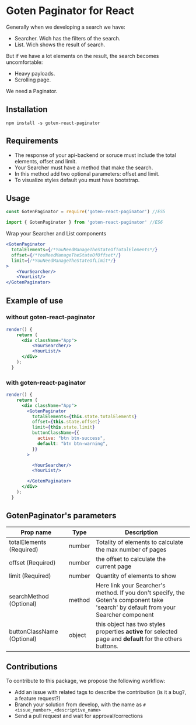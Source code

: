 # Goten Paginator for React

Generally when we developing a search we have:
- Searcher. Wich has the filters of the search.
- List. Wich shows the result of search.

But if we have a lot elements on the result, the search becomes uncomfortable:
- Heavy payloads.
- Scrolling page.

We need a Paginator.

## Installation

```npm install -s goten-react-paginator```

## Requirements

- The response of your api-backend or soruce must include the total elements, offset and limit.
- Your Searcher must have a method that make the search.
- In this method add two optional parameters: offset and limit.
- To visualize styles default you must have bootstrap.

## Usage

``` jsx
const GotenPaginator = require('goten-react-paginator') //ES5

import { GotenPaginator } from 'goten-react-paginator' //ES6
```

Wrap your Searcher and List components

``` jsx
<GotenPaginator
  totalElements={/*YouNeedManageTheStateOfTotalElements*/}
  offset={/*YouNeedManageTheStateOfOffset*/}
  limit={/*YouNeedManageTheStateOfLimit*/}
>
    <YourSearcher/>
    <YourList/>
</GotenPaginator>
```

## Example of use

### without goten-react-paginator

``` jsx
render() {
    return (
      <div className="App">
          <YourSearcher/>
          <YourList/>
      </div>
    );
  }
```

### with goten-react-paginator

``` jsx
render() {
    return (
      <div className="App">
        <GotenPaginator
          totalElements={this.state.totalElements}
          offset={this.state.offset}
          limit={this.state.limit}
          buttonClassName={{
            active: "btn btn-success",
            default: "btn btn-warning",
          }}
        >

          <YourSearcher/>
          <YourList/>

        </GotenPaginator>
      </div>
    );
  }
```

## GotenPaginator's parameters

|Prop name | Type   | Description   |
|---|---|---|
|  totalElements (Required)| number  | Totality of elements to calculate the max number of pages |
|  offset (Required)| number  | the offset to calculate the current page |
|  limit (Required)| number  |  Quantity of elements to show|
|  searchMethod (Optional)| method |  Here link your Searcher's method. If you don't specify, the Goten's component take 'search' by default from your Searcher component|
|  buttonClassName (Optional)| object |  this object has two styles properties **active** for selected page and **default** for the others buttons. |

## Contributions

To contribute to this package, we propose the following workflow:
- Add an issue with related tags to describe the contribution (is it a bug?, a feature request?)
- Branch your solution from develop, with the name as ```#<issue_number>_<descriptive_name>```
- Send a pull request and wait for approval/corrections